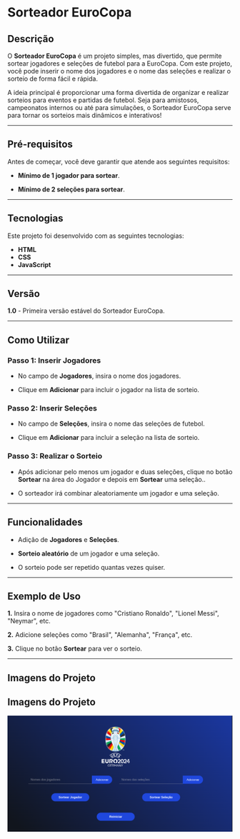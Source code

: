 # Sorteador EuroCopa

## Descrição

O **Sorteador EuroCopa** é um projeto simples, mas divertido, que permite sortear jogadores e seleções de futebol para a EuroCopa. Com este projeto, você pode inserir o nome dos jogadores e o nome das seleções e realizar o sorteio de forma fácil e rápida.

A ideia principal é proporcionar uma forma divertida de organizar e realizar sorteios para eventos e partidas de futebol. Seja para amistosos, campeonatos internos ou até para simulações, o Sorteador EuroCopa serve para tornar os sorteios mais dinâmicos e interativos!

---

## Pré-requisitos

Antes de começar, você deve garantir que atende aos seguintes requisitos:

- **Mínimo de 1 jogador para sortear**.

- **Mínimo de 2 seleções para sortear**.

---

## Tecnologias

Este projeto foi desenvolvido com as seguintes tecnologias:

- **HTML**
- **CSS**
- **JavaScript**

---

## Versão

**1.0** - Primeira versão estável do Sorteador EuroCopa.

---

## Como Utilizar

### Passo 1: Inserir Jogadores
- No campo de **Jogadores**, insira o nome dos jogadores.

- Clique em **Adicionar** para incluir o jogador na lista de sorteio.

### Passo 2: Inserir Seleções
- No campo de **Seleções**, insira o nome das seleções de futebol.

- Clique em **Adicionar** para incluir a seleção na lista de sorteio.

### Passo 3: Realizar o Sorteio
- Após adicionar pelo menos um jogador e duas seleções, clique no botão **Sortear** na área do Jogador e depois em **Sortear** uma seleção..

- O sorteador irá combinar aleatoriamente um jogador e uma seleção.

---

## Funcionalidades

- Adição de **Jogadores** e **Seleções**.

- **Sorteio aleatório** de um jogador e uma seleção.

- O sorteio pode ser repetido quantas vezes quiser.

---

## Exemplo de Uso

**1.** Insira o nome de jogadores como "Cristiano Ronaldo", "Lionel Messi", "Neymar", etc.

**2.** Adicione seleções como "Brasil", "Alemanha", "França", etc.

**3.** Clique no botão **Sortear** para ver o sorteio.

---

## Imagens do Projeto

## Imagens do Projeto

![Imagem do Projeto](img/page.png)
